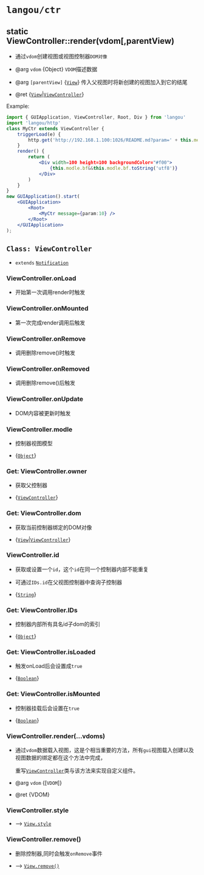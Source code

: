 # `langou/ctr`

## static ViewController::render(vdom[,parentView) 

* 通过`vdom`创建视图或视图控制器`DOM对像`

* @arg `vdom` {Object} 			`VDOM`描述数据
* @arg `[parentView]` {[`View`]} 	传入父视图时将新创建的视图加入到它的结尾
* @ret {[`View`]|[`ViewController`]}

Example:

```jsx
import { GUIApplication, ViewController, Root, Div } from 'langou'
import 'langou/http'
class MyCtr extends ViewController {
	triggerLoad(e) {
		http.get('http://192.168.1.100:1026/README.md?param=' + this.message.param, bf=>(this.modle = {bf}));
	}
	render() {
		return (
			<Div width=100 height=100 backgroundColor="#f00">
				{this.modle.bf&&this.modle.bf.toString('utf8')}
			</Div>
		)
	}
}
new GUIApplication().start(
	<GUIApplication>
		<Root>
			<MyCtr message={param:10} />
		</Root>
	</GUIApplication>
);
```

## `Class: ViewController`
* `extends` [`Notification`]

### ViewController.onLoad

* 开始第一次调用render时触发

### ViewController.onMounted

* 第一次完成render调用后触发

### ViewController.onRemove

* 调用删除remove()时触发

### ViewController.onRemoved

* 调用删除remove()后触发

### ViewController.onUpdate

* DOM内容被更新时触发

### ViewController.modle 

* 控制器视图模型

* {[`Object`]}

### Get: ViewController.owner 

* 获取父控制器

* {[`ViewController`]}

### Get: ViewController.dom 

* 获取当前控制器绑定的DOM对像

* {[`View`]|[`ViewController`]}

### ViewController.id 

* 获取或设置一个`id`，这个`id`在同一个控制器内部不能重复

* 可通过`IDs.id`在父视图控制器中查询子控制器

* {[`String`]}

### Get: ViewController.IDs

* 控制器内部所有具名id子dom的索引

* {[`Object`]}

### Get: ViewController.isLoaded

* 触发onLoad后会设置成`true`

* {[`Boolean`]}

### Get: ViewController.isMounted

* 控制器挂载后会设置在`true`

* {[`Boolean`]}

### ViewController.render(...vdoms)

* 通过`vdom`数据载入视图，这是个相当重要的方法，所有`gui`视图载入创建以及视图数据的绑定都在这个方法中完成，

	重写[`ViewController`]类与该方法来实现自定义组件。

* @arg `vdom` {[`VDOM`]}

* @ret {VDOM}

### ViewController.style
* --> [`View.style`]

### ViewController.remove()

* 删除控制器,同时会触发`onRemove`事件

* --> [`View.remove()`]


[`Class`]: https://developer.mozilla.org/en-US/docs/Web/JavaScript/Reference/Classes
[`Object`]: https://developer.mozilla.org/en-US/docs/Web/JavaScript/Reference/Global_Objects/Object
[`Array`]: https://developer.mozilla.org/en-US/docs/Web/JavaScript/Reference/Global_Objects/Array
[`Function`]: https://developer.mozilla.org/en-US/docs/Web/JavaScript/Reference/Global_Objects/Function
[`Date`]: https://developer.mozilla.org/en-US/docs/Web/JavaScript/Reference/Global_Objects/Date
[`RegExp`]: https://developer.mozilla.org/en-US/docs/Web/JavaScript/Reference/Global_Objects/RegExp
[`ArrayBuffer`]: https://developer.mozilla.org/en-US/docs/Web/JavaScript/Reference/Global_Objects/ArrayBuffer
[`TypedArray`]: https://developer.mozilla.org/en-US/docs/Web/JavaScript/Reference/Global_Objects/TypedArray
[`String`]: https://developer.mozilla.org/en-US/docs/Web/JavaScript/Reference/Global_Objects/String
[`Number`]: https://developer.mozilla.org/en-US/docs/Web/JavaScript/Reference/Global_Objects/Number
[`Boolean`]: https://developer.mozilla.org/en-US/docs/Web/JavaScript/Reference/Global_Objects/Boolean
[`null`]: https://developer.mozilla.org/en-US/docs/Web/JavaScript/Reference/Global_Objects/null
[`undefined`]: https://developer.mozilla.org/en-US/docs/Web/JavaScript/Reference/Global_Objects/undefined

[`int`]: native_types.md#int
[`uint`]: native_types.md#uint
[`int16`]: native_types.md#int16
[`uint16`]: native_types.md#uint16
[`int64`]: native_types.md#int64
[`uint64`]: native_types.md#uint64
[`float`]: native_types.md#float
[`double`]: native_types.md#double
[`bool`]: native_types.md#bool

[`View`]: langou.md#class-view
[`ViewController`]: ctr.md#class-viewcontroller
[`Notification`]: event.md#class-notification
[`View.action`]: langou.md#get-view-action
[`View.style`]: langou.md#view-style
[`View.visible`]: langou.md#view-visible
[`View.receive`]: langou.md#view-receive
[`View.class`]: langou.md#get-view-class
[`View.transition()`]: langou.md#view-transition-style-delay-cb-
[`View.show()`]: langou.md#view-show-
[`View.hide()`]: langou.md#view-hide-
[`View.addClass()`]: langou.md#view-addClass-name-
[`View.removeClass()`]: langou.md#view-removeclass-name-
[`View.toggleClass()`]: langou.md#view-toggleclass-name-
[`View.remove()`]: langou.md#view-remove-
